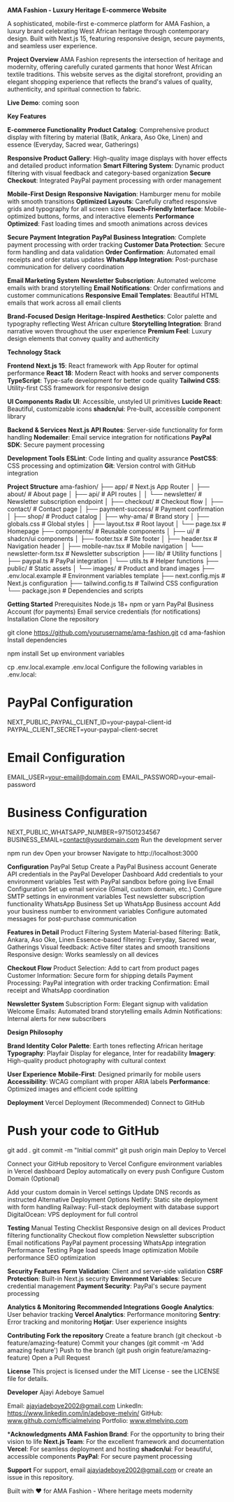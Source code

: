 **AMA Fashion - Luxury Heritage E-commerce Website**

A sophisticated, mobile-first e-commerce platform for AMA Fashion, a luxury brand celebrating West African heritage through contemporary design. Built with Next.js 15, featuring responsive design, secure payments, and seamless user experience.

**Project Overview**
AMA Fashion represents the intersection of heritage and modernity, offering carefully curated garments that honor West African textile traditions. This website serves as the digital storefront, providing an elegant shopping experience that reflects the brand's values of quality, authenticity, and spiritual connection to fabric.

**Live Demo**: coming soon

**Key Features**

**E-commerce Functionality**
**Product Catalog**: Comprehensive product display with filtering by material (Batik, Ankara, Aso Oke, Linen) and essence (Everyday, Sacred wear, Gatherings)

**Responsive Product Gallery**: High-quality image displays with hover effects and detailed product information
**Smart Filtering System**: Dynamic product filtering with visual feedback and category-based organization
**Secure Checkout**: Integrated PayPal payment processing with order management

**Mobile-First Design**
**Responsive Navigation**: Hamburger menu for mobile with smooth transitions
**Optimized Layouts**: Carefully crafted responsive grids and typography for all screen sizes
**Touch-Friendly Interface**: Mobile-optimized buttons, forms, and interactive elements
**Performance Optimized**: Fast loading times and smooth animations across devices

**Secure Payment Integration**
**PayPal Business Integration**: Complete payment processing with order tracking
**Customer Data Protection**: Secure form handling and data validation
**Order Confirmation**: Automated email receipts and order status updates
**WhatsApp Integration**: Post-purchase communication for delivery coordination

**Email Marketing System**
**Newsletter Subscription**: Automated welcome emails with brand storytelling
**Email Notifications**: Order confirmations and customer communications
**Responsive Email Templates**: Beautiful HTML emails that work across all email clients

**Brand-Focused Design**
**Heritage-Inspired Aesthetics**: Color palette and typography reflecting West African culture
**Storytelling Integration**: Brand narrative woven throughout the user experience
**Premium Feel**: Luxury design elements that convey quality and authenticity

**Technology Stack**

**Frontend**
**Next.js 15**: React framework with App Router for optimal performance
**React 18**: Modern React with hooks and server components
**TypeScript**: Type-safe development for better code quality
**Tailwind CSS**: Utility-first CSS framework for responsive design

**UI Components**
**Radix UI**: Accessible, unstyled UI primitives
**Lucide React**: Beautiful, customizable icons
**shadcn/ui**: Pre-built, accessible component library

**Backend & Services**
**Next.js API Routes**: Server-side functionality for form handling
**Nodemailer**: Email service integration for notifications
**PayPal SDK**: Secure payment processing

**Development Tools**
**ESLint**: Code linting and quality assurance
**PostCSS**: CSS processing and optimization
**Git**: Version control with GitHub integration


**Project Structure**
ama-fashion/
├── app/                          # Next.js App Router
│   ├── about/                    # About page
│   ├── api/                      # API routes
│   │   └── newsletter/           # Newsletter subscription endpoint
│   ├── checkout/                 # Checkout flow
│   ├── contact/                  # Contact page
│   ├── payment-success/          # Payment confirmation
│   ├── shop/                     # Product catalog
│   ├── why-ama/                  # Brand story
│   ├── globals.css               # Global styles
│   ├── layout.tsx                # Root layout
│   └── page.tsx                  # Homepage
├── components/                   # Reusable components
│   ├── ui/                       # shadcn/ui components
│   ├── footer.tsx                # Site footer
│   ├── header.tsx                # Navigation header
│   ├── mobile-nav.tsx            # Mobile navigation
│   └── newsletter-form.tsx       # Newsletter subscription
├── lib/                          # Utility functions
│   ├── paypal.ts                 # PayPal integration
│   └── utils.ts                  # Helper functions
├── public/                       # Static assets
│   └── images/                   # Product and brand images
├── .env.local.example            # Environment variables template
├── next.config.mjs               # Next.js configuration
├── tailwind.config.ts            # Tailwind CSS configuration
└── package.json                  # Dependencies and scripts


**Getting Started**
Prerequisites
Node.js 18+
npm or yarn
PayPal Business Account (for payments)
Email service credentials (for notifications)
Installation
Clone the repository

git clone https://github.com/yourusername/ama-fashion.git
cd ama-fashion
Install dependencies

npm install
Set up environment variables

cp .env.local.example .env.local
Configure the following variables in .env.local:

# PayPal Configuration
NEXT_PUBLIC_PAYPAL_CLIENT_ID=your-paypal-client-id
PAYPAL_CLIENT_SECRET=your-paypal-client-secret

# Email Configuration
EMAIL_USER=your-email@domain.com
EMAIL_PASSWORD=your-email-password

# Business Configuration
NEXT_PUBLIC_WHATSAPP_NUMBER=971501234567
BUSINESS_EMAIL=contact@yourdomain.com
Run the development server

npm run dev
Open your browser Navigate to http://localhost:3000

**Configuration**
PayPal Setup
Create a PayPal Business account
Generate API credentials in the PayPal Developer Dashboard
Add credentials to your environment variables
Test with PayPal sandbox before going live
Email Configuration
Set up email service (Gmail, custom domain, etc.)
Configure SMTP settings in environment variables
Test newsletter subscription functionality
WhatsApp Business
Set up WhatsApp Business account
Add your business number to environment variables
Configure automated messages for post-purchase communication

**Features in Detail**
Product Filtering System
Material-based filtering: Batik, Ankara, Aso Oke, Linen
Essence-based filtering: Everyday, Sacred wear, Gatherings
Visual feedback: Active filter states and smooth transitions
Responsive design: Works seamlessly on all devices

**Checkout Flow**
Product Selection: Add to cart from product pages
Customer Information: Secure form for shipping details
Payment Processing: PayPal integration with order tracking
Confirmation: Email receipt and WhatsApp coordination

**Newsletter System**
Subscription Form: Elegant signup with validation
Welcome Emails: Automated brand storytelling emails
Admin Notifications: Internal alerts for new subscribers

**Design Philosophy**

**Brand Identity**
**Color Palette**: Earth tones reflecting African heritage
**Typography**: Playfair Display for elegance, Inter for readability
**Imagery**: High-quality product photography with cultural context


**User Experience**
**Mobile-First**: Designed primarily for mobile users
**Accessibility**: WCAG compliant with proper ARIA labels
**Performance**: Optimized images and efficient code splitting

**Deployment**
Vercel Deployment (Recommended)
Connect to GitHub

# Push your code to GitHub
git add .
git commit -m "Initial commit"
git push origin main
Deploy to Vercel

Connect your GitHub repository to Vercel
Configure environment variables in Vercel dashboard
Deploy automatically on every push
Configure Custom Domain (Optional)

Add your custom domain in Vercel settings
Update DNS records as instructed
Alternative Deployment Options
Netlify: Static site deployment with form handling
Railway: Full-stack deployment with database support
DigitalOcean: VPS deployment for full control

**Testing**
Manual Testing Checklist
Responsive design on all devices
Product filtering functionality
Checkout flow completion
Newsletter subscription
Email notifications
PayPal payment processing
WhatsApp integration
Performance Testing
Page load speeds
Image optimization
Mobile performance
SEO optimization

**Security Features**
**Form Validation**: Client and server-side validation
**CSRF Protection**: Built-in Next.js security
**Environment Variables**: Secure credential management
**Payment Security**: PayPal's secure payment processing

**Analytics & Monitoring**
**Recommended Integrations**
**Google Analytics**: User behavior tracking
**Vercel Analytics**: Performance monitoring
**Sentry**: Error tracking and monitoring
**Hotjar**: User experience insights

**Contributing**
**Fork the repository**
Create a feature branch (git checkout -b feature/amazing-feature)
Commit your changes (git commit -m 'Add amazing feature')
Push to the branch (git push origin feature/amazing-feature)
Open a Pull Request

**License**
This project is licensed under the MIT License - see the LICENSE file for details.

**Developer**
Ajayi Adeboye Samuel

Email: ajayiadeboye2002@gmail.com
LinkedIn: https://www.linkedin.com/in/adeboye-melvin/
GitHub: www.github.com/officialmelvinp
Portfolio: www.elmelvinp.com

***Acknowledgments**
**AMA Fashion Brand**: For the opportunity to bring their vision to life
**Next.js Team**: For the excellent framework and documentation
**Vercel**: For seamless deployment and hosting
**shadcn/ui**: For beautiful, accessible components
**PayPal**: For secure payment processing

**Support**
For support, email ajayiadeboye2002@gmail.com or create an issue in this repository.

Built with ❤️ for AMA Fashion - Where heritage meets modernity

